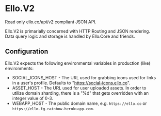 # Ello.V2

Read only ello.co/api/v2 compliant JSON API.

Ello.V2 is primarially concerned with HTTP Routing and JSON rendering. Data
query logic and storage is handled by Ello.Core and friends.

## Configuration

Ello.V2 expects the following environmental variables in production
(like) environments:

* SOCIAL_ICONS_HOST - The URL used for grabbing icons used for links in a user's
  profile. Defaults to "https://social-icons.ello.co".
* ASSET_HOST - The URL used for user uploaded assets. In order to utilize domain
  sharding, there is a "%d" that gets overridden with an integer value of 0-3.
* WEBAPP_HOST - The public domain name, e.g. `https://ello.co` or
  `https://ello-fg-rainbow.herokuapp.com`.
